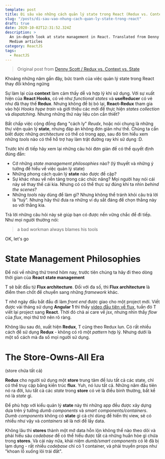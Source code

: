 ```yaml
---
template: post
title: Đi sâu vào những cách quản lý state trong React (Redux vs. Context vs. State)
slug: "/posts/di-sau-vao-nhung-cach-quan-ly-state-trong-react"
draft: true
date: 2020-10-02T12:31:52.324Z
description: >
  An in-depth look at state management in React. Translated from Denny Scott
  Medium articles
category: ReactJS
tags:
  - ReactJS
---
```


> Original post from [Denny Scott / Redux vs. Context vs. State](https://medium.com/better-programming/redux-vs-context-vs-state-4202be6d3e54)

Khoảng những năm gần đây, bức tranh của việc quản lý state trong React thay đổi không ngừng

Sự làm lại của **context** làm cảm thấy dễ và hợp lý khi sử dụng. Với sự xuất hiện của **React Hooks**, có vẻ như _functional states_ và **useReducer** có vẻ như đã thay thế **Redux**. Nhưng không để bị bỏ lại, **React-Redux** tham gia vào hội _Hooks hype train_ và giới thiệu các mới để thực hiện _states collection_ và _dispatching_. Nhưng những thứ này liệu còn cần thiết?

Bất chấp việc cộng đồng đang "cách ly" _Reudx_, hoặc nói chung là những thư viện quản lý **state**, nhưng đáp án không đơn giản như thế. Chúng ta cần biết được những _architecture_ có thể có trong app, sau đó tìm hiểu xem những _tools_ nào có thể hỗ trợ hay làm trật đường ray khi sử dụng :D.

Trước khi đi tiếp hãy xem lại những câu hỏi đơn giản để có thể quyết định đúng đắn:

- Cớ những _state management philosophies_ nào? (lý thuyết và những ý tưởng để hiểu về việc quản lý state)
- Những phong cách quản lý **state** nào được đề cập?
- Sự khác nhau về nền tảng trong các chức năng? Mọi người hay nói cái này sẽ thay thế cái kia. Nhưng có có thể thực sự đúng khi ta nhìn _behind the scenes_?
- Những _tools_ này dùng để làm gì? Nhưng không thể tránh khỏi câu trả lời là "tuỳ". Nhưng hãy thử đưa ra những ví dụ sắt đáng để chọn thằng này so với thằng kia.

Trả lời những câu hỏi này sẽ giúp bạn có được nền vững chắc để đi tiếp. Như mọi người thường nói:

> a bad workman always blames his tools

OK, let's go

# State Management Philosophies

Để nói về những thứ trend hôm nay, trước tiên chúng ta hãy đi theo dòng thời gian của **React state management**

T sẽ bắt đầu từ **Flux architecture**. Đối với đa số, thì **Flux architecture** là điểm then chốt để chuyển sang những _framework_ khác.

T nhớ ngày đầu bắt đầu đi làm _front end_ được giao cho một project mới. Viết được vài tháng sử dụng **Angular 1** thì thấy [video đầu tiên về flux](https://facebook.github.io/flux/docs/in-depth-overview), tuần đó T viết lại project sang **React**. Thời đó chả ai care về _jsx_, nhưng nhìn thấy _flow_ của _flux_, mọi thứ trở nên rõ ràng.

Không lâu sau đó, xuất hiện **Redux**, T cũng theo Redux lun. Có rất nhiều cách để sử dụng **Redux** - không có rõ một _pattern_ hợp lý. Nhưng dưới là một số cách mà đa số mọi người sử dụng.

# The Store-Owns-All Era

(store chứa tất cả)

**Redux** cho người sử dụng một **store** trung tâm để lưu tất cả các state, chỉ có thể truy cập bằng kiến trúc **flux**. Yuh, nó lưu tất cả. Những năm đầu tiên nó ra đời, lưu tất cả các _state_ trong **store** có vẻ là điều bình thường, bất kể nó là _state_ gì.

Để phù hợp với kiểu quản lý **state** này thì những app đều được xây dựng dựa trên ý tưởng _dumb components_ và _smart components/containers_. _Dumb components_ không có **state** gì cả chỉ dùng để hiển thị view, sẽ có nhiều như vậy và _containers_ sẽ là nơi để lấy data.

Không lâu thì **stores** thành một mớ data hỗn lộn không thể nào theo dõi và phải hiểu sâu _codebase_ để có thể hiểu được tất cả những huần hòe gì chứa trong **stores**. Và cái này nữa, khái niệm _dumb/smart components_ có lẽ đã bị lạm dụng - rất nhiều _codebase_ chỉ có 1 container, và phải truyền props như "khoan lỗ xuống lõi trái đất".
